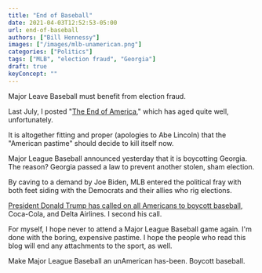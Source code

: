 ```yaml
---
title: "End of Baseball"
date: 2021-04-03T12:52:53-05:00
url: end-of-baseball
authors: ["Bill Hennessy"]
images: ["/images/mlb-unamerican.png"]
categories: ["Politics"]
tags: ["MLB", "election fraud", "Georgia"]
draft: true
keyConcept: ""
---
```


Major Leave Baseball must benefit from election fraud. 

Last July, I posted "[The End of America](https://www.hennessysview.com/the-end-of-america/)," which has aged quite well, unfortunately. 

It is altogether fitting and proper (apologies to Abe Lincoln) that the "American pastime" should decide to kill itself now. 

Major League Baseball announced yesterday that it is boycotting Georgia. The reason? Georgia passed a law to prevent another stolen, sham election. 

By caving to a demand by Joe Biden, MLB entered the political fray with both feet siding with the Democrats and their allies who rig elections. 

[President Donald Trump has called on all Americans to boycott baseball](https://www.thegatewaypundit.com/2021/04/president-trump-releases-statement-boycott-baseball-companies-interfering-fair-free-elections-listening-coke-delta/), Coca-Cola, and Delta Airlines. I second his call. 

For myself, I hope never to attend a Major League Baseball game again. I'm done with the boring, expensive pastime. I hope the people who read this blog will end any attachments to the sport, as well. 

Make Major League Baseball an unAmerican has-been. Boycott baseball.